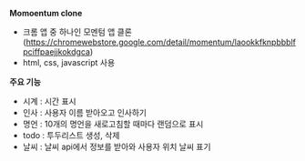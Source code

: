**Momoentum clone**
- 크롬 앱 중 하나인 모멘텀 앱 클론 (https://chromewebstore.google.com/detail/momentum/laookkfknpbbblfpciffpaejjkokdgca)
- html, css, javascript 사용
  

**주요 기능**
- 시계 : 시간 표시
- 인사 : 사용자 이름 받아오고 인사하기
- 명언 : 10개의 명언을 새로고침할 때마다 랜덤으로 표시
- todo : 투두리스트 생성, 삭제
- 날씨 : 날씨 api에서 정보를 받아와 사용자 위치 날씨 표기

